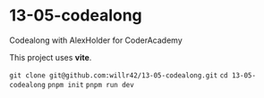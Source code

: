 # 13-05-codealong
Codealong with AlexHolder for CoderAcademy

This project uses **vite**.

`git clone git@github.com:willr42/13-05-codealong.git`
`cd 13-05-codealong`
`pnpm init`
`pnpm run dev`

